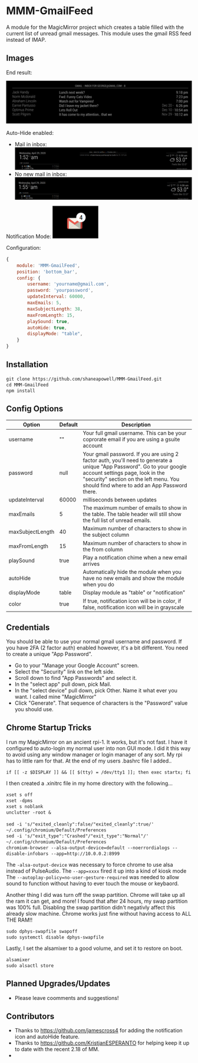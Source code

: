 # MMM-GmailFeed
A module for the MagicMirror project which creates a table filled with the current list of unread gmail messages.  This module uses the gmail RSS feed instead of IMAP.

## Images
End result:

![](example1.png)

Auto-Hide enabled: 
- Mail in inbox:
![](autoHideShown.png)
- No new mail in inbox:
![](autoHideHidden.png)

Notification Mode:
![](notificationMode.PNG)

Configuration:

```javascript
{
	module: 'MMM-GmailFeed',
	position: 'bottom_bar',
	config: {
		username: 'yourname@gmail.com',
		password: 'yourpassword',
		updateInterval: 60000,
		maxEmails: 5,
		maxSubjectLength: 38,
		maxFromLength: 15,
		playSound: true,
		autoHide: true,
		displayMode: "table",
	}
}
```

## Installation
````
git clone https://github.com/shaneapowell/MMM-GmailFeed.git
cd MMM-GmailFeed
npm install
````

## Config Options
| **Option** | **Default** | **Description** |
| --- | --- | --- |
| username | "" | Your full gmail username.  This can be your coprorate email if you are using a gsuite account |
| password | null | Your gmail password. If you are using 2 factor auth, you'll need to generate a unique "App Password". Go to your google account settings page, look in the "security" section on the left menu. You should find where to add an App Password there. |
| updateInterval | 60000 | milliseconds between updates |
| maxEmails | 5 | The maximum number of emails to show in the table. The table header will still show the full list of unread emails. |
| maxSubjectLength | 40 | Maximum number of characters to show in the subject column |
| maxFromLength | 15 | Maximum number of characters to show in the from column |
| playSound | true | Play a notification chime when a new email arrives |
| autoHide | true | Automatically hide the module when you have no new emails and show the module when you do |
| displayMode | table | Display module as "table" or "notification" |
| color | true | If true, notification icon will be in color, if false, notification icon will be in grayscale |

## Credentials
You should be able to use your normal gmail username and password. If you have 2FA (2 factor auth) enabled however, it's a bit different. You need to create a unique "App Password".
- Go to your "Manage your Google Account" screen.
- Select the "Security" link on the left side.
- Scroll down to find "App Passwords" and select it.
- In the "select app" pull down, pick Mail.
- In the "select device" pull down, pick Other. Name it what ever you want.  I called mine "MagicMirror"
- Click "Generate". That sequence of characters is the "Password" value you should use.

## Chrome Startup Tricks
I run my MagicMirror on an ancient rpi-1. It works, but it's not fast. I have it configured to auto-login my normal user into non GUI mode.  I did it this way to avoid using any window manager or login manager of any sort.  My rpi has to little ram for that.   At the end of my users .bashrc file I added..
```
if [[ -z $DISPLAY ]] && [[ $(tty) = /dev/tty1 ]]; then exec startx; fi
```
I then created a .xinitrc file in my home directory with the following...
```
xset s off
xset -dpms
xset s noblank
unclutter -root &

sed -i 's/"exited_cleanly":false/"exited_cleanly":true/' ~/.config/chromium/Default/Preferences
sed -i 's/"exit_type":"Crashed"/"exit_type":"Normal"/' ~/.config/chromium/Default/Preferences
chromium-browser --alsa-output-device=default --noerrordialogs --disable-infobars --app=http://10.0.0.2:8999
```
The ```-alsa-output-device``` was necessary to force chrome to use alsa instead of PulseAudio.
The ```--app=xxxx``` fired it up into a kind of kiosk mode
The ```--autoplay-policy=no-user-gesture-required``` was needed to allow sound to function without having to ever touch the mouse or keybaord.

Another thing I did was turn off the swap partition.  Chrome will take up all the ram it can get, and more!  I found that after 24 hours, my swap partition was 100% full.  Disabling the swap partition didn't negativly affect this already slow machine. Chrome works just fine without having access to ALL THE RAM!!
```
sudo dphys-swapfile swapoff
sudo systemctl disable dphys-swapfile
```

Lastly, I set the alsamixer to a good volume, and set it to restore on boot.
```
alsamixer
sudo alsactl store
```

## Planned Upgrades/Updates
  * Please leave coomments and suggestions!

## Contributors
 * Thanks to https://github.com/jamescross4 for adding the notification icon and autoHide feature.
 * Thanks to https://github.com/KristjanESPERANTO for helping keep it up to date with the recent 2.18 of MM.
 * 
